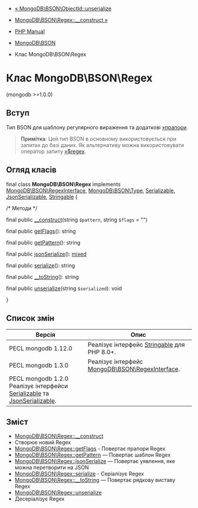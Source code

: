 - [« MongoDB\BSON\ObjectId::unserialize](mongodb-bson-objectid.unserialize.md)
- [MongoDB\BSON\Regex::\_\_construct »](mongodb-bson-regex.construct.md)

- [PHP Manual](index.md)
- [MongoDB\BSON](book.bson.md)
- Клас MongoDB\BSON\Regex

# Клас MongoDB\BSON\Regex

(mongodb \>=1.0.0)

## Вступ

Тип BSON для шаблону регулярного вираження та додаткові
[»прапори](https://www.mongodb.com/docs/manual/reference/operator/query/regex/#op._S_options).

> **Примітка**: Цей тип BSON в основному використовується при запитах до
> базі даних. Як альтернативу можна використовувати оператор
> запиту
> [»$regex](https://www.mongodb.com/docs/manual/reference/operator/query/regex).

## Огляд класів

final class **MongoDB\BSON\Regex** implements
[MongoDB\BSON\RegexInterface](class.mongodb-bson-regexinterface.md),
[MongoDB\BSON\Type](class.mongodb-bson-type.md),
[Serializable](class.serializable.md),
[JsonSerializable](class.jsonserializable.md),
[Stringable](class.stringable.md) {

/\* Методи \*/

final public [\_\_construct](mongodb-bson-regex.construct.md)(string
`$pattern`, string `$flags` = "")

final public [getFlags](mongodb-bson-regex.getflags.md)(): string

final public [getPattern](mongodb-bson-regex.getpattern.md)(): string

final public [jsonSerialize](mongodb-bson-regex.jsonserialize.md)():
[mixed](language.types.declarations.md#language.types.declarations.mixed)

final public [serialize](mongodb-bson-regex.serialize.md)(): string

final public [\_\_toString](mongodb-bson-regex.tostring.md)(): string

final public [unserialize](mongodb-bson-regex.unserialize.md)(string
`$serialized`): void

}

## Список змін

| Версія                                                                                                                         | Опис                                                                                    |
|--------------------------------------------------------------------------------------------------------------------------------|-----------------------------------------------------------------------------------------|
| PECL mongodb 1.12.0                                                                                                            | Реалізує інтерфейс [Stringable](class.stringable.md) для PHP 8.0+.                      |
| PECL mongodb 1.3.0                                                                                                             | Реалізує інтерфейс [MongoDB\BSON\RegexInterface](class.mongodb-bson-regexinterface.md). |
| PECL mongodb 1.2.0 Реалізує інтерфейси [Serializable](class.serializable.md) та [JsonSerializable](class.jsonserializable.md). |                                                                                         |

## Зміст

- [MongoDB\BSON\Regex::\_\_construct](mongodb-bson-regex.construct.md)
- Створює новий Regex
- [MongoDB\BSON\Regex::getFlags](mongodb-bson-regex.getflags.md) -
Повертає прапори Regex
- [MongoDB\BSON\Regex::getPattern](mongodb-bson-regex.getpattern.md)
— Повертає шаблон Regex
- [MongoDB\BSON\Regex::jsonSerialize](mongodb-bson-regex.jsonserialize.md)
— Повертає уявлення, яке можна перетворити на JSON
- [MongoDB\BSON\Regex::serialize](mongodb-bson-regex.serialize.md) -
Серіалізує Regex
- [MongoDB\BSON\Regex::\_\_toString](mongodb-bson-regex.tostring.md)
— Повертає рядкову виставу Regex
- [MongoDB\BSON\Regex::unserialize](mongodb-bson-regex.unserialize.md)
- Десеріалізує Regex
